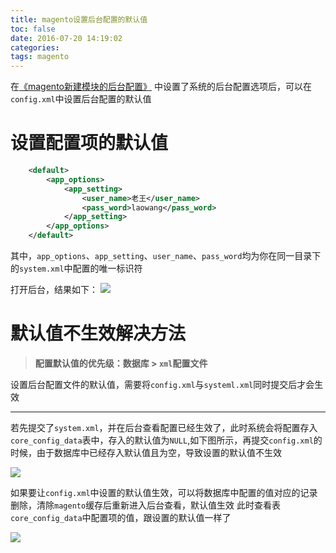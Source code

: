 ```yaml
---
title: magento设置后台配置的默认值
toc: false
date: 2016-07-20 14:19:02
categories:
tags: magento
---
```



在[《magento新建模块的后台配置》](http://16bh.github.io/2016/07/10/magento%E6%96%B0%E5%BB%BA%E6%A8%A1%E5%9D%97%E7%9A%84%E5%90%8E%E5%8F%B0%E9%85%8D%E7%BD%AE/)
中设置了系统的后台配置选项后，可以在`config.xml`中设置后台配置的默认值



<!--more-->


# 设置配置项的默认值

``` xml magento-practise.local/app/code/local/Nano/App/etc/config.xml
    <default>
        <app_options>
            <app_setting>
                <user_name>老王</user_name>
                <pass_word>laowang</pass_word>
            </app_setting>
        </app_options>
    </default>
```

其中，`app_options`、`app_setting`、`user_name`、`pass_word`均为你在同一目录下的`system.xml`中配置的唯一标识符

打开后台，结果如下：
![](/images/images/1468984141679.png)

# 默认值不生效解决方法
>**配置默认值的优先级：数据库 > `xml`配置文件**

设置后台配置文件的默认值，需要将`config.xml`与`systeml.xml`同时提交后才会生效

---


若先提交了`system.xml`，并在后台查看配置已经生效了，此时系统会将配置存入`core_config_data`表中，存入的默认值为`NULL`,如下图所示，再提交`config.xml`的时候，由于数据库中已经存入默认值且为空，导致设置的默认值不生效

![](/images/images/1468996708948.png)

如果要让`config.xml`中设置的默认值生效，可以将数据库中配置的值对应的记录删除，清除`magento`缓存后重新进入后台查看，默认值生效
此时查看表`core_config_data`中配置项的值，跟设置的默认值一样了

![](/images/images/1468996558123.png)
